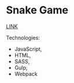 # Snake Game
[LINK](https://SeiAlek.github.io/snake)

Technologies:
- JavaScript,
- HTML,
- SASS,
- Gulp,
- Webpack
